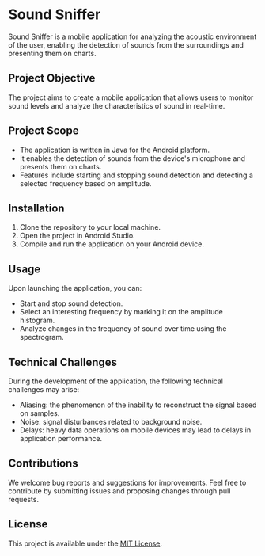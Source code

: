 # Sound Sniffer

Sound Sniffer is a mobile application for analyzing the acoustic environment of the user, enabling the detection of sounds from the surroundings and presenting them on charts.

## Project Objective

The project aims to create a mobile application that allows users to monitor sound levels and analyze the characteristics of sound in real-time.

## Project Scope

- The application is written in Java for the Android platform.
- It enables the detection of sounds from the device's microphone and presents them on charts.
- Features include starting and stopping sound detection and detecting a selected frequency based on amplitude.

## Installation

1. Clone the repository to your local machine.
2. Open the project in Android Studio.
3. Compile and run the application on your Android device.

## Usage

Upon launching the application, you can:
- Start and stop sound detection.
- Select an interesting frequency by marking it on the amplitude histogram.
- Analyze changes in the frequency of sound over time using the spectrogram.

## Technical Challenges

During the development of the application, the following technical challenges may arise:
- Aliasing: the phenomenon of the inability to reconstruct the signal based on samples.
- Noise: signal disturbances related to background noise.
- Delays: heavy data operations on mobile devices may lead to delays in application performance.

## Contributions

We welcome bug reports and suggestions for improvements. Feel free to contribute by submitting issues and proposing changes through pull requests.

## License

This project is available under the [MIT License](LICENSE).
